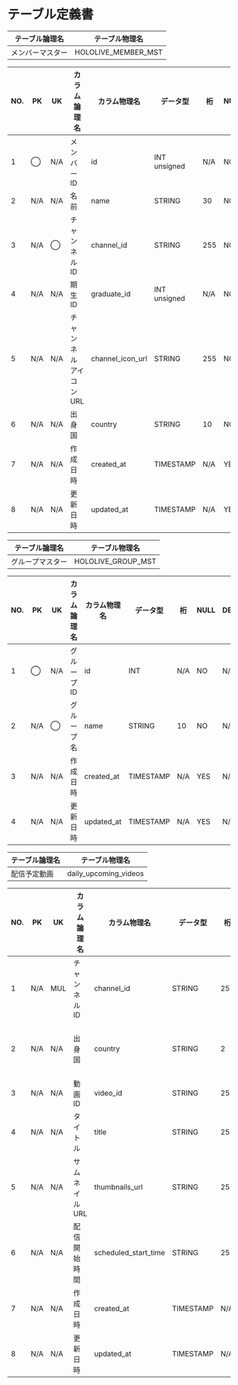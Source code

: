# テーブル定義書

| テーブル論理名   | テーブル物理名      |
| ---------------- | ------------------- |
| メンバーマスター | HOLOLIVE_MEMBER_MST |

| NO. | PK  | UK  | カラム論理名           | カラム物理名     | データ型     | 桁  | NULL | DEFAULT | 備考                                      |
| --- | --- | --- | ---------------------- | ---------------- | ------------ | --- | ---- | ------- | ----------------------------------------- |
| 1   | ◯   | N/A | メンバー ID            | id               | INT unsigned | N/A | NO   | N/A     | auto_increment                            |
| 2   | N/A | N/A | 名前                   | name             | STRING       | 30  | NO   | N/A     |                                           |
| 3   | N/A | ◯   | チャンネル ID          | channel_id       | STRING       | 255 | NO   | N/A     | 各チャンネルページの channel/以降の文字列 |
| 4   | N/A | N/A | 期生 ID                | graduate_id      | INT unsigned | N/A | NO   | N/A     | ゲーマーズ:99、IRys:98                    |
| 5   | N/A | N/A | チャンネルアイコン URL | channel_icon_url | STRING       | 255 | NO   | N/A     |                                           |
| 6   | N/A | N/A | 出身国                 | country          | STRING       | 10  | NO   | N/A     | JP(日本)/EN(英語圏)/ID（インドネシア）    |
| 7   | N/A | N/A | 作成日時               | created_at       | TIMESTAMP    | N/A | YES  | N/A     |                                           |
| 8   | N/A | N/A | 更新日時               | updated_at       | TIMESTAMP    | N/A | YES  | N/A     |                                           |

| テーブル論理名   | テーブル物理名     |
| ---------------- | ------------------ |
| グループマスター | HOLOLIVE_GROUP_MST |

| NO. | PK  | UK  | カラム論理名 | カラム物理名 | データ型  | 桁  | NULL | DEFAULT | 備考 |
| --- | --- | --- | ------------ | ------------ | --------- | --- | ---- | ------- | ---- |
| 1   | ◯   | N/A | グループ ID  | id           | INT       | N/A | NO   | N/A     |      |
| 2   | N/A | ◯   | グループ名   | name         | STRING    | 10  | NO   | N/A     |      |
| 3   | N/A | N/A | 作成日時     | created_at   | TIMESTAMP | N/A | YES  | N/A     |      |
| 4   | N/A | N/A | 更新日時     | updated_at   | TIMESTAMP | N/A | YES  | N/A     |      |

| テーブル論理名 | テーブル物理名        |
| -------------- | --------------------- |
| 配信予定動画   | daily_upcoming_videos |

| NO. | PK  | UK  | カラム論理名   | カラム物理名         | データ型  | 桁  | NULL | DEFAULT | 備考                                      |
| --- | --- | --- | -------------- | -------------------- | --------- | --- | ---- | ------- | ----------------------------------------- |
| 1   | N/A | MUL | チャンネル ID  | channel_id           | STRING    | 255 | NO   | N/A     | 各チャンネルページの channel/以降の文字列 |
| 2   | N/A | N/A | 出身国         | country              | STRING    | 2   | NO   | N/A     | JP(日本)/EN(英語圏)/ID（インドネシア）    |
| 3   | N/A | N/A | 動画 ID        | video_id             | STRING    | 255 | NO   | N/A     |                                           |
| 4   | N/A | N/A | タイトル       | title                | STRING    | 255 | NO   | N/A     |                                           |
| 5   | N/A | N/A | サムネイル URL | thumbnails_url       | STRING    | 255 | NO   | N/A     |                                           |
| 6   | N/A | N/A | 配信開始時間   | scheduled_start_time | STRING    | 255 | NO   | N/A     |                                           |
| 7   | N/A | N/A | 作成日時       | created_at           | TIMESTAMP | N/A | YES  | N/A     |                                           |
| 8   | N/A | N/A | 更新日時       | updated_at           | TIMESTAMP | N/A | YES  | N/A     |                                           |
